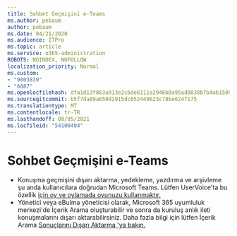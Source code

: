 ```yaml
---
title: Sohbet Geçmişini e-Teams
ms.author: pebaum
author: pebaum
ms.date: 04/21/2020
ms.audience: ITPro
ms.topic: article
ms.service: o365-administration
ROBOTS: NOINDEX, NOFOLLOW
localization_priority: Normal
ms.custom:
- "9003839"
- "6887"
ms.openlocfilehash: dfa1d13f863a913e2c6de6111a2946b0a95ad8038b7b4ab15091ca3e1271e7a2
ms.sourcegitcommit: b5f7da89a650d2915dc652449623c78be6247175
ms.translationtype: MT
ms.contentlocale: tr-TR
ms.lasthandoff: 08/05/2021
ms.locfileid: "54100494"
---
```

# <a name="export-chat-history-in-teams"></a>Sohbet Geçmişini e-Teams

- Konuşma geçmişini dışarı aktarma, yedekleme, yazdırma ve arşivleme şu anda kullanıcılara doğrudan Microsoft Teams. Lütfen UserVoice'ta bu özellik [için oy ve oylamada oyunuzu kullanmaktır.](https://microsoftteams.uservoice.com/forums/555103-public/suggestions/16982542-backup-export-printing-archive-options?page=2&per_page=20)
- Yönetici veya eBulma yöneticisi olarak, Microsoft 365 uyumluluk merkezi'de İçerik Arama oluşturabilir ve sonra da kuruluş anlık ileti konuşmalarını dışarı aktarabilirsiniz. [](https://docs.microsoft.com/microsoft-365/compliance/content-search?view=o365-worldwide) Daha fazla bilgi için lütfen İçerik Arama [Sonuçlarını Dışarı Aktarma 'ya bakın.](https://docs.microsoft.com/microsoft-365/compliance/export-search-results?view=o365-worldwide)
